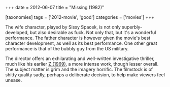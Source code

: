 +++
date = 2012-06-07
title = "Missing (1982)"

[taxonomies]
tags = ['2012-movie', 'good']
categories = ['movies']
+++

The wife character, played by Sissy Spacek, is not only
superbly-developed, but also desirable as fuck. Not only that, but it\'s
a wonderful performance. The father character is however given the
movie\'s best character development, as well as its best performance.
One other great performance is that of the bubbly guy from the US
military.

The director offers an exhilarating and well-written investigative
thriller, much like his earlier [Z (1969)], a more intense work, though
lesser overall. The subject matter is grim and the imagery horrific. The
filmstock is of shitty quality sadly, perhaps a deliberate decision, to
help make viewers feel unease.

  [Z (1969)]: http://movies.tshepang.net/z-1969
